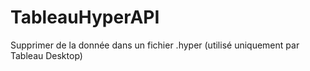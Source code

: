 # TableauHyperAPI
Supprimer de la donnée dans un fichier .hyper (utilisé uniquement par Tableau Desktop)
